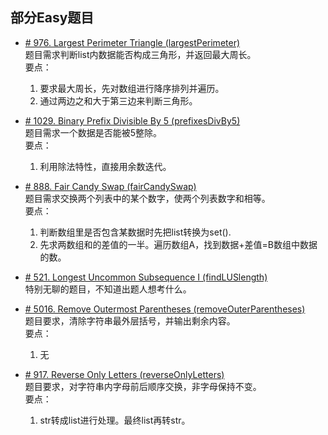 ## 部分Easy题目

* [# 976. Largest Perimeter Triangle (largestPerimeter)](https://leetcode.com/problems/largest-perimeter-triangle/)  
题目需求判断list内数据能否构成三角形，并返回最大周长。  
要点：
    1. 要求最大周长，先对数组进行降序排列并遍历。
    2. 通过两边之和大于第三边来判断三角形。 


* [# 1029. Binary Prefix Divisible By 5 (prefixesDivBy5)](https://leetcode.com/problems/binary-prefix-divisible-by-5/)  
题目需求一个数据是否能被5整除。   
要点：
    1. 利用除法特性，直接用余数迭代。

* [# 888. Fair Candy Swap (fairCandySwap)](https://leetcode.com/problems/fair-candy-swap/)  
题目需求交换两个列表中的某个数字，使两个列表数字和相等。     
要点：
    1. 判断数组里是否包含某数据时先把list转换为set().
    2. 先求两数组和的差值的一半。遍历数组A，找到数据+差值=B数组中数据的数。
    
* [# 521. Longest Uncommon Subsequence I (findLUSlength)](https://leetcode.com/problems/longest-uncommon-subsequence-i/)  
特别无聊的题目，不知道出题人想考什么。

* [# 5016. Remove Outermost Parentheses (removeOuterParentheses)](https://leetcode.com/problems/remove-outermost-parentheses/)  
题目要求，清除字符串最外层括号，并输出剩余内容。  
要点：
    1. 无
    
* [# 917. Reverse Only Letters (reverseOnlyLetters)](https://leetcode.com/problems/reverse-only-letters/)  
题目要求，对字符串内字母前后顺序交换，非字母保持不变。  
要点：
    1. str转成list进行处理。最终list再转str。
    